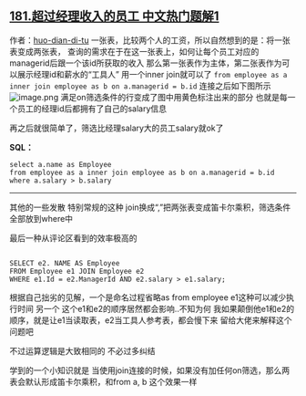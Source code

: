 ## [181.超过经理收入的员工 中文热门题解1](https://leetcode.cn/problems/employees-earning-more-than-their-managers/solutions/100000/yi-zhi-zhu-de-jie-ti-si-lu-by-huo-dian-di-tu-3)

作者：[huo-dian-di-tu](https://leetcode.cn/u/huo-dian-di-tu)
一张表，比较两个人的工资，所以自然想到的是：将一张表变成两张表，
查询的需求在于在这一张表上，如何让每个员工对应的managerid后跟一个该id所获取的收入
那么第一张表作为主体，第二张表作为可以展示经理id和薪水的“工具人”
用一个inner join就可以了
`from employee as a inner join employee as b on a.managerid = b.id`
连接之后如下图所示
![image.png](https://pic.leetcode-cn.com/5d3a052ad35a38610650bb21ca6b187f6a142b2fa7194db8f209b4f8528cecd3-image.png)
满足on筛选条件的行变成了图中用黄色标注出来的部分
也就是每一个员工的经理id后都拥有了自己的salary信息

再之后就很简单了，筛选比经理salary大的员工salary就ok了

**SQL：**
```
select a.name as Employee
from employee as a inner join employee as b on a.managerid = b.id
where a.salary > b.salary
```

*****
其他的一些发散
特别常规的这种 join换成“,”把两张表变成笛卡尔乘积，筛选条件全部放到where中

最后一种从评论区看到的效率极高的
```

SELECT e2. NAME AS Employee                        
FROM Employee e1 JOIN Employee e2
WHERE e1.Id = e2.ManagerId AND e2.salary > e1.salary; 
```

根据自己拙劣的见解，一个是命名过程省略as from employee e1这种可以减少执行时间
另一个
这个e1和e2的顺序居然都会影响..不知为何
我如果颠倒他e1和e2的顺序，就是让e1当读取表，e2当工具人参考表，都会慢下来
留给大佬来解释这个问题吧

不过运算逻辑是大致相同的
不必过多纠结

学到的一个小知识就是
当使用join连接的时候，如果没有加任何on筛选，那么两表会默认形成笛卡尔乘积，和from a, b 这个效果一样